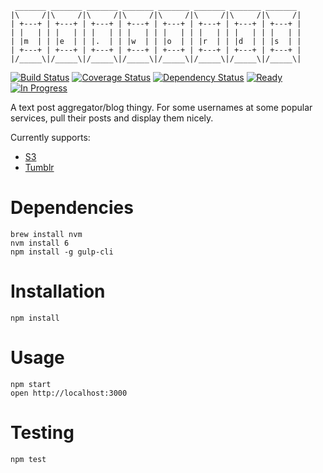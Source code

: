 ```
 _______ _______ _______ _______ _______ _______ _______ _______
|\     /|\     /|\     /|\     /|\     /|\     /|\     /|\     /|
| +---+ | +---+ | +---+ | +---+ | +---+ | +---+ | +---+ | +---+ |
| |   | | |   | | |   | | |   | | |   | | |   | | |   | | |   | |
| |m  | | |e  | | |.  | | |w  | | |o  | | |r  | | |d  | | |s  | |
| +---+ | +---+ | +---+ | +---+ | +---+ | +---+ | +---+ | +---+ |
|/_____\|/_____\|/_____\|/_____\|/_____\|/_____\|/_____\|/_____\|

```

[![Build Status](https://img.shields.io/travis/randytarampi/me.words.svg?style=flat-square)](https://travis-ci.org/randytarampi/me.words) [![Coverage Status](https://img.shields.io/coveralls/randytarampi/me.words.svg?style=flat-square)](https://coveralls.io/github/randytarampi/me.words?branch=master) [![Dependency Status](https://img.shields.io/david/randytarampi/me.words.svg?style=flat-square)](https://david-dm.org/randytarampi/me.words) [![Ready](https://img.shields.io/waffle/label/randytarampi/me.words/ready.svg?style=flat-square&label=Ready)](http://waffle.io/randytarampi/me.words) [![In Progress](https://img.shields.io/waffle/label/randytarampi/me.words/in%20progress.svg?style=flat-square&label=In%20Progress)](http://waffle.io/randytarampi/me.words)

A text post aggregator/blog thingy. For some usernames at some popular services, pull their posts and display them nicely.

Currently supports:
- [S3](https://github.com/Automattic/knox)
- [Tumblr](https://www.tumblr.com/docs/en/api/v2)

# Dependencies
```
brew install nvm
nvm install 6
npm install -g gulp-cli
```

# Installation

```
npm install
```

# Usage

```
npm start
open http://localhost:3000
```

# Testing

```
npm test
```
